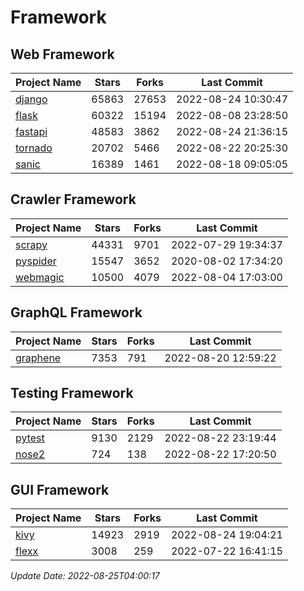 # Framework

## Web Framework
| Project Name | Stars | Forks | Last Commit |
| ------------ | ----- | ----- | ----------- |
| [django](https://github.com/django/django) | 65863 | 27653 | 2022-08-24 10:30:47 |
| [flask](https://github.com/pallets/flask) | 60322 | 15194 | 2022-08-08 23:28:50 |
| [fastapi](https://github.com/tiangolo/fastapi) | 48583 | 3862 | 2022-08-24 21:36:15 |
| [tornado](https://github.com/tornadoweb/tornado) | 20702 | 5466 | 2022-08-22 20:25:30 |
| [sanic](https://github.com/sanic-org/sanic) | 16389 | 1461 | 2022-08-18 09:05:05 |

## Crawler Framework
| Project Name | Stars | Forks | Last Commit |
| ------------ | ----- | ----- | ----------- |
| [scrapy](https://github.com/scrapy/scrapy) | 44331 | 9701 | 2022-07-29 19:34:37 |
| [pyspider](https://github.com/binux/pyspider) | 15547 | 3652 | 2020-08-02 17:34:20 |
| [webmagic](https://github.com/code4craft/webmagic) | 10500 | 4079 | 2022-08-04 17:03:00 |

## GraphQL Framework
| Project Name | Stars | Forks | Last Commit |
| ------------ | ----- | ----- | ----------- |
| [graphene](https://github.com/graphql-python/graphene) | 7353 | 791 | 2022-08-20 12:59:22 |

## Testing Framework
| Project Name | Stars | Forks | Last Commit |
| ------------ | ----- | ----- | ----------- |
| [pytest](https://github.com/pytest-dev/pytest) | 9130 | 2129 | 2022-08-22 23:19:44 |
| [nose2](https://github.com/nose-devs/nose2) | 724 | 138 | 2022-08-22 17:20:50 |

## GUI Framework
| Project Name | Stars | Forks | Last Commit |
| ------------ | ----- | ----- | ----------- |
| [kivy](https://github.com/kivy/kivy) | 14923 | 2919 | 2022-08-24 19:04:21 |
| [flexx](https://github.com/flexxui/flexx) | 3008 | 259 | 2022-07-22 16:41:15 |

*Update Date: 2022-08-25T04:00:17*